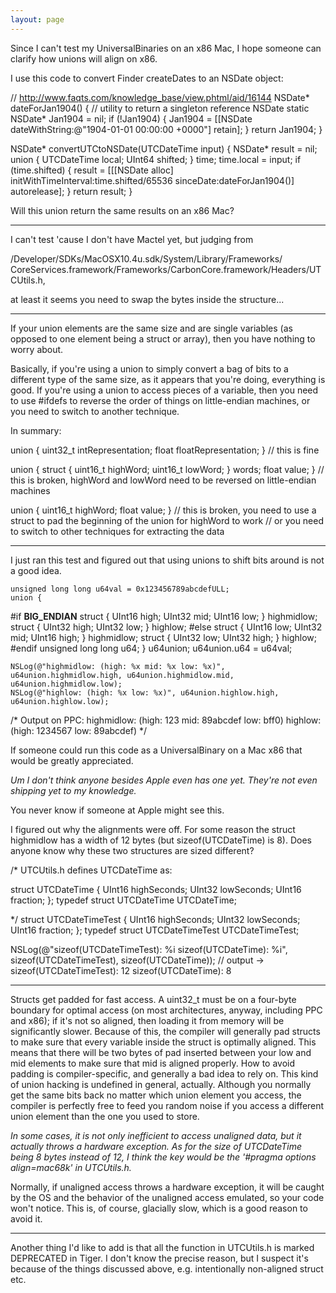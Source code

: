 ```yaml
---
layout: page
---
```




Since I can't test my UniversalBinaries on an x86 Mac, I hope someone can clarify how unions will align on x86.

I use this code to convert Finder createDates to an NSDate object:

    

// http://www.faqts.com/knowledge_base/view.phtml/aid/16144
NSDate* dateForJan1904() {              // utility to return a singleton reference NSDate
        static NSDate* Jan1904 = nil;
        if (!Jan1904) {
                Jan1904 = [[NSDate dateWithString:@"1904-01-01 00:00:00 +0000"] retain];
        }
        return Jan1904;
}

NSDate* convertUTCtoNSDate(UTCDateTime input) {
        NSDate* result = nil;
        union {
                UTCDateTime local;
                UInt64 shifted;
        } time;
        time.local = input;
        if (time.shifted) {
                result = [[[NSDate alloc] initWithTimeInterval:time.shifted/65536
                        sinceDate:dateForJan1904()] autorelease];
        }
        return result;
}



Will this union return the same results on an x86 Mac?

----

I can't test 'cause I don't have Mactel yet, but judging from

/Developer/SDKs/MacOSX10.4u.sdk/System/Library/Frameworks/
CoreServices.framework/Frameworks/CarbonCore.framework/Headers/UTCUtils.h,

at least it seems you need to swap the bytes inside the structure...

----

If your union elements are the same size and are single variables (as opposed to one element being a struct or array), then you have nothing to worry about.

Basically, if you're using a union to simply convert a bag of bits to a different type of the same size, as it appears that you're doing, everything is good. If you're using a union to access pieces of a variable, then you need to use #ifdefs to reverse the order of things on little-endian machines, or you need to switch to another technique.

In summary:
    
union {
   uint32_t intRepresentation;
   float floatRepresentation;
} // this is fine

union {
   struct {
      uint16_t highWord;
      uint16_t lowWord;
   } words;
   float value;
} // this is broken, highWord and lowWord need to be reversed on little-endian machines

union {
   uint16_t highWord;
   float value;
} // this is broken, you need to use a struct to pad the beginning of the union for highWord to work
  // or you need to switch to other techniques for extracting the data


----

I just ran this test and figured out that using unions to shift bits around is not a good idea.

    
	unsigned long long u64val = 0x123456789abcdefULL;
	union {
#if __BIG_ENDIAN__ 
		struct {
			UInt16 high;
			UInt32 mid;
			UInt16 low;
		} highmidlow;
		struct {
			UInt32 high;
			UInt32 low;
		} highlow; 
#else
		struct {
			UInt16 low;
			UInt32 mid;
			UInt16 high;
		} highmidlow;
		struct {
			UInt32 low;
			UInt32 high;
		} highlow; 
#endif
		unsigned long long u64;
	} u64union;
	u64union.u64 = u64val;
	
	NSLog(@"highmidlow: (high: %x mid: %x low: %x)", u64union.highmidlow.high, u64union.highmidlow.mid, u64union.highmidlow.low);
	NSLog(@"highlow: (high: %x low: %x)", u64union.highlow.high, u64union.highlow.low);

/*
    Output on PPC:
        highmidlow: (high: 123 mid: 89abcdef low: bff0)
        highlow: (high: 1234567 low: 89abcdef)
*/



If someone could run this code as a UniversalBinary on a Mac x86 that would be greatly appreciated.

*Um I don't think anyone besides Apple even has one yet. They're not even shipping yet to my knowledge.*

You never know if someone at Apple might see this.

I figured out why the alignments were off. For some reason the struct     highmidlow has a width of 12 bytes (but sizeof(UTCDateTime) is 8).
Does anyone know why these two structures are sized different?

    
/*
    UTCUtils.h defines UTCDateTime as:

struct UTCDateTime {
  UInt16              highSeconds;
  UInt32              lowSeconds;
  UInt16              fraction;
};
typedef struct UTCDateTime              UTCDateTime;

*/
struct UTCDateTimeTest {
  UInt16              highSeconds;
  UInt32              lowSeconds;
  UInt16              fraction;
};
typedef struct UTCDateTimeTest UTCDateTimeTest;



NSLog(@"sizeof(UTCDateTimeTest): %i sizeof(UTCDateTime): %i", sizeof(UTCDateTimeTest), sizeof(UTCDateTime));
// output -> sizeof(UTCDateTimeTest): 12 sizeof(UTCDateTime): 8

----

Structs get padded for fast access. A uint32_t must be on a four-byte boundary for optimal access (on most architectures, anyway, including PPC and x86); if it's not so aligned, then loading it from memory will be significantly slower. Because of this, the compiler will generally pad structs to make sure that every variable inside the struct is optimally aligned. This means that there will be two bytes of pad inserted between your low and mid elements to make sure that mid is aligned properly. How to avoid padding is compiler-specific, and generally a bad idea to rely on. This kind of union hacking is undefined in general, actually. Although you normally get the same bits back no matter which union element you access, the compiler is perfectly free to feed you random noise if you access a different union element than the one you used to store.

*In some cases, it is not only inefficient to access unaligned data, but it actually throws a hardware exception.  As for the size of UTCDateTime being 8 bytes instead of 12, I think the key would be the '#pragma options align=mac68k' in UTCUtils.h.*

Normally, if unaligned access throws a hardware exception, it will be caught by the OS and the behavior of the unaligned access emulated, so your code won't notice. This is, of course, glacially slow, which is a good reason to avoid it.

----

Another thing I'd like to add is that all the function in UTCUtils.h is marked DEPRECATED in Tiger.
I don't know the precise reason, but I suspect it's because of the things discussed above, e.g. intentionally non-aligned struct etc.
